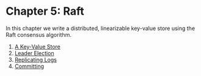 # Chapter 5: Raft

In this chapter we write a distributed, linearizable key-value store using the
Raft consensus algorithm.

1. [A Key-Value Store](01-key-value.md)
2. [Leader Election](02-leader-election.md)
3. [Replicating Logs](03-replication.md)
4. [Committing](04-committing.md)

